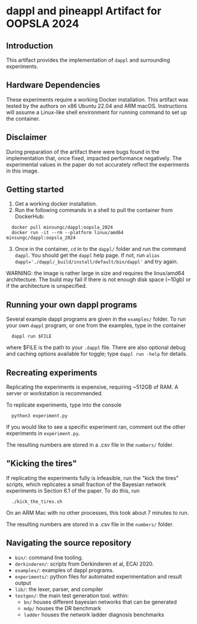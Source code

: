 # dappl and pineappl Artifact for OOPSLA 2024

## Introduction

This artifact provides the implementation of `dappl` and surrounding experiments.

## Hardware Dependencies

These experiments require a working Docker installation.
This artifact was tested by the authors on x86 Ubuntu 22.04 and ARM macOS.
Instructions will assume a Linux-like shell environment for running command to set up the container.

## Disclaimer

During preparation of the artifact there were bugs found in the implementation
that, once fixed, impacted performance negatively. The experimental values in the paper
do not accurately reflect the experiments in this image.

## Getting started

1. Get a working docker installation.
2. Run the following commands in a shell to pull the container from DockerHub:

  ```
    docker pull minsungc/dappl:oopsla_2024
    docker run -it --rm --platform linux/amd64 minsungc/dappl:oopsla_2024
  ```

3. Once in the container, `cd` in to the `dappl/` folder and run the command `dappl`. You should get the `dappl` help page. If not, run `alias dappl='./dappl/_build/install/default/bin/dappl'` and try again.

WARNING: the image is rather large in size and requires the linux/amd64 architecture.
The build may fail if there is not enough disk space (~10gb) or if the architecture is unspecified.

## Running your own dappl programs

Several example dappl programs are given in the `examples/` folder.
To run your own `dappl` program, or one from the examples, type in the container

  ```
    dappl run $FILE
  ```
where $FILE is the path to your `.dappl` file.
There are also optional debug and caching options available for toggle; type `dappl run -help` for details.

## Recreating experiments

Replicating the experiments is expensive, requiring ~512GB of RAM. A server or workstation is recommended.

To replicate experiments, type into the console

  ```
    python3 experiment.py
  ```

If you would like to see a specific experiment ran, comment out the other experiments in `experiment.py`.

The resulting numbers are stored in a .csv file in the `numbers/` folder.

## "Kicking the tires"

If replicating the experiments fully is infeasible,
run the "kick the tires" scripts, which replicates a small fraction of the
Bayesian network experiments in Section 6.1 of the paper. To do this, run

  ```
    ./kick_the_tires.sh
  ```

On an ARM Mac with no other processes, this took about 7 minutes to run.

The resulting numbers are stored in a .csv file in the `numbers/` folder.

## Navigating the source repository

* `bin/`: command line tooling.
* `derkinderen/`: scripts from Derkinderen et al, ECAI 2020.
* `examples/`: examples of dappl programs.
* `experiments/`: python files for automated experimentation and result output
* `lib/`: the lexer, parser, and compiler
* `testgen/`: the main test generation tool. within:
  * `bn/` houses different bayesian networks that can be generated
  * `mdp/` houses the DR benchmark
  * `ladder` houses the network ladder diagnosis benchmarks